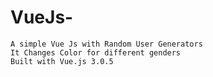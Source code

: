 # VueJs-
    A simple Vue Js with Random User Generators
    It Changes Color for different genders
    Built with Vue.js 3.0.5
